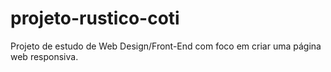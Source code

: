 # projeto-rustico-coti
Projeto de estudo de Web Design/Front-End com foco em criar uma página web responsiva.
